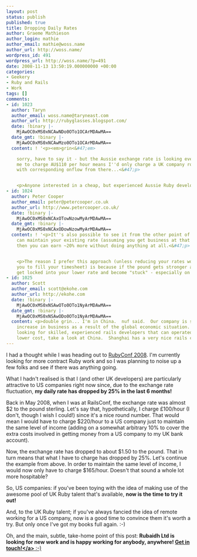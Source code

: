 ```yaml
---
layout: post
status: publish
published: true
title: Dropping Daily Rates
author: Graeme Mathieson
author_login: mathie
author_email: mathie@woss.name
author_url: http://woss.name/
wordpress_id: 491
wordpress_url: http://woss.name/?p=491
date: 2008-11-13 13:50:19.000000000 +00:00
categories:
- Geekery
- Ruby and Rails
- Work
tags: []
comments:
- id: 1023
  author: Taryn
  author_email: woss.name@taryneast.com
  author_url: http://rubyglasses.blogspot.com/
  date: !binary |-
    MjAwOC0xMS0xNCAwNDo0OTo1OCArMDAwMA==
  date_gmt: !binary |-
    MjAwOC0xMS0xNCAwMzo0OTo1OCArMDAwMA==
  content: ! '<p><em>grin<&#47;em>

    sorry, have to say it - but the Aussie exchange rate is looking even better. For
    me to charge AU$110 per hour means I''d only charge a UK company roughly &pound;50
    with corresponding onflow from there...<&#47;p>


    <p>Anyone interested in a cheap, but experienced Aussie Ruby developer? ;)<&#47;p>'
- id: 1024
  author: Peter Cooper
  author_email: peter@petercooper.co.uk
  author_url: http://www.petercooper.co.uk/
  date: !binary |-
    MjAwOC0xMS0xNCAxOTowNzowMyArMDAwMA==
  date_gmt: !binary |-
    MjAwOC0xMS0xNCAxODowNzowMyArMDAwMA==
  content: ! '<p>It''s also possible to see it from the other point of view. If you
    can maintain your existing rate (assuming you get business at that rate already)
    then you can earn ~20% more without doing anything at all.<&#47;p>


    <p>The reason I prefer this approach (unless reducing your rates would enable
    you to fill your timesheet) is because if the pound gets stronger again, you might
    get locked into your lower rate and become "stuck" - especially on longer projects.<&#47;p>'
- id: 1025
  author: Scott
  author_email: scott@ekohe.com
  author_url: http://ekohe.com
  date: !binary |-
    MjAwOC0xMS0xNSAwOTo0OTo1NyArMDAwMA==
  date_gmt: !binary |-
    MjAwOC0xMS0xNSAwODo0OTo1NyArMDAwMA==
  content: <p>double grin... I'm in China.  nuf said.  Our company is seeing a nice
    increase in business as a result of the global economic situation.  If you are
    looking for skilled, experienced rails developers that can operated at a much
    lower cost, take a look at China.  Shanghai has a very nice rails community.<&#47;p>
---
```

I had a thought while I was heading out to [RubyConf 2008](http:&#47;&#47;rubyconf.org&#47;).  I'm currently looking for more contract Ruby work and so I was planning to noise up a few folks and see if there was anything going.

What I hadn't realised is that I (and other UK developers) are particularly attractive to US companies right now since, due to the exchange rate fluctuation, **my daily rate has dropped by 25% in the last 6 months!**

Back in May 2008, when I was at RailsConf, the exchange rate was almost $2 to the pound sterling.  Let's say that, hypothetically, I charge &pound;100&#47;hour (I don't, though I wish I could!) since it's a nice round number.  That would mean I would have to charge $220&#47;hour to a US company just to maintain the same level of income (adding on a somewhat arbitrary 10% to cover the extra costs involved in getting money from a US company to my UK bank account).

Now, the exchange rate has dropped to about $1.50 to the pound.  That in turn means that what I have to charge has dropped by 25%.  Let's continue the example from above.  In order to maintain the same level of income, I would now only have to charge $165&#47;hour.  Doesn't that sound a whole lot more hospitable?

So, US companies:  if you've been toying with the idea of making use of the awesome pool of UK Ruby talent that's available, **now is the time to try it out!**

And, to the UK Ruby talent; if you've always fancied the idea of remote working for a US company, now is a good time to convince them it's worth a try.  But only once I've got my books full again. :-)

Oh, and the main, subtle, take-home point of this post: **Rubaidh Ltd is looking for new work and is happy working for anybody, anywhere!  <a href="mailto:mathie@rubaidh.com">Get in touch!<&#47;a>** :-)

